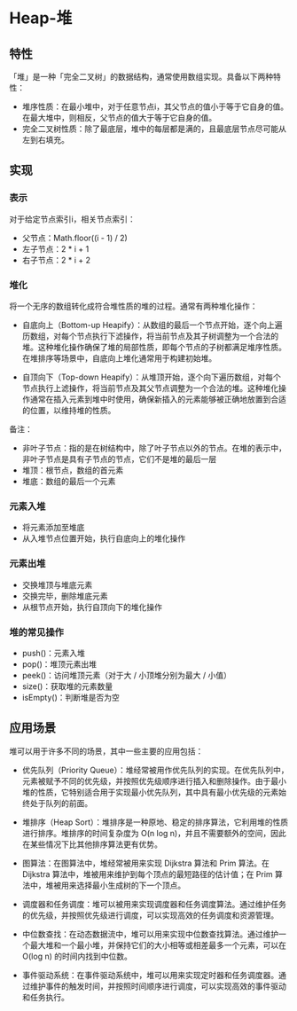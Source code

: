 # Heap-堆

## 特性

「堆」是一种「完全二叉树」的数据结构，通常使用数组实现。具备以下两种特性：

- 堆序性质：在最小堆中，对于任意节点i，其父节点的值小于等于它自身的值。在最大堆中，则相反，父节点的值大于等于它自身的值。
- 完全二叉树性质：除了最底层，堆中的每层都是满的，且最底层节点尽可能从左到右填充。


## 实现

### 表示

对于给定节点索引i，相关节点索引：

- 父节点：Math.floor((i - 1) / 2)
- 左子节点：2 * i + 1
- 右子节点：2 * i + 2

### 堆化

将一个无序的数组转化成符合堆性质的堆的过程。通常有两种堆化操作：

- 自底向上（Bottom-up Heapify）：从数组的最后一个节点开始，逐个向上遍历数组，对每个节点执行下滤操作，将当前节点及其子树调整为一个合法的堆。这种堆化操作确保了堆的局部性质，即每个节点的子树都满足堆序性质。在堆排序等场景中，自底向上堆化通常用于构建初始堆。

- 自顶向下（Top-down Heapify）：从堆顶开始，逐个向下遍历数组，对每个节点执行上滤操作，将当前节点及其父节点调整为一个合法的堆。这种堆化操作通常在插入元素到堆中时使用，确保新插入的元素能够被正确地放置到合适的位置，以维持堆的性质。

备注：

  - 非叶子节点：指的是在树结构中，除了叶子节点以外的节点。在堆的表示中，非叶子节点是具有子节点的节点，它们不是堆的最后一层
  - 堆顶：根节点，数组的首元素
  - 堆底：数组的最后一个元素


### 元素入堆

- 将元素添加至堆底
- 从入堆节点位置开始，执行自底向上的堆化操作

### 元素出堆

- 交换堆顶与堆底元素
- 交换完毕，删除堆底元素
- 从根节点开始，执行自顶向下的堆化操作

### 堆的常见操作

- push()：元素入堆	
- pop()：堆顶元素出堆	
- peek()：访问堆顶元素（对于大 / 小顶堆分别为最大 / 小值）	
- size()：获取堆的元素数量	
- isEmpty()：判断堆是否为空	

## 应用场景


堆可以用于许多不同的场景，其中一些主要的应用包括：

- 优先队列（Priority Queue）：堆经常被用作优先队列的实现。在优先队列中，元素被赋予不同的优先级，并按照优先级顺序进行插入和删除操作。由于最小堆的性质，它特别适合用于实现最小优先队列，其中具有最小优先级的元素始终处于队列的前面。

- 堆排序（Heap Sort）：堆排序是一种原地、稳定的排序算法，它利用堆的性质进行排序。堆排序的时间复杂度为 O(n log n)，并且不需要额外的空间，因此在某些情况下比其他排序算法更有优势。

- 图算法：在图算法中，堆经常被用来实现 Dijkstra 算法和 Prim 算法。在 Dijkstra 算法中，堆被用来维护到每个顶点的最短路径的估计值；在 Prim 算法中，堆被用来选择最小生成树的下一个顶点。

- 调度器和任务调度：堆可以被用来实现调度器和任务调度算法。通过维护任务的优先级，并按照优先级进行调度，可以实现高效的任务调度和资源管理。

- 中位数查找：在动态数据流中，堆可以用来实现中位数查找算法。通过维护一个最大堆和一个最小堆，并保持它们的大小相等或相差最多一个元素，可以在 O(log n) 的时间内找到中位数。

- 事件驱动系统：在事件驱动系统中，堆可以用来实现定时器和任务调度器。通过维护事件的触发时间，并按照时间顺序进行调度，可以实现高效的事件驱动和任务执行。